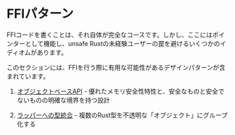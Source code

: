 # FFIパターン

FFIコードを書くことは、それ自体が完全なコースです。しかし、ここにはポインターとして機能し、unsafe
Rustの未経験ユーザーの罠を避けるいくつかのイディオムがあります。

このセクションには、FFIを行う際に有用な可能性があるデザインパターンが含まれています。

1. [オブジェクトベースAPI](./export.md) -
   優れたメモリ安全性特性と、安全なものと安全でないものの明確な境界を持つ設計

2. [ラッパーへの型統合](./wrappers.md) -
   複数のRust型を不透明な「オブジェクト」にグループ化する
